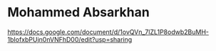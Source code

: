 # Mohammed Absarkhan
 
https://docs.google.com/document/d/1ovQVn_7lZL1P8odwb2BuMH-1bIofxbPUjn0nVNFhD00/edit?usp=sharing

